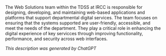 The Web Solutions team within the TDSS at IRCC is responsible for designing, developing, and maintaining web-based applications and platforms that support departmental digital services. The team focuses on ensuring that the systems supported are user-friendly, accessible, and meet the needs of the department. They play a critical role in enhancing the digital experience of key servicces through improving functionality, performance, and security across web interfaces.

*This description was generated by ChatGPT*